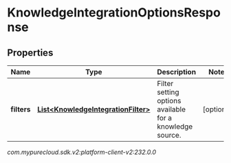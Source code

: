 # KnowledgeIntegrationOptionsResponse


## Properties

| Name | Type | Description | Notes |
| ------------ | ------------- | ------------- | ------------- |
| **filters** | [**List&lt;KnowledgeIntegrationFilter&gt;**](KnowledgeIntegrationFilter) | Filter setting options available for a knowledge source. |  [optional] |




_com.mypurecloud.sdk.v2:platform-client-v2:232.0.0_
